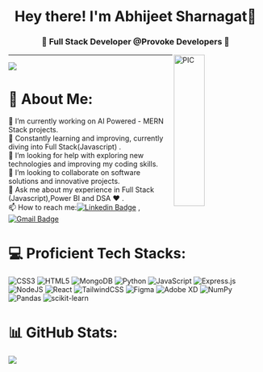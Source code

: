 <!--![TmAP8n236xqh75Q.png](https://i.loli.net/2020/07/13/OiwrC2KRZNPA9cJ.png)-->
<!-- You can edit this image in paint and host the image on https://sm.ms/ -->

<h1 align="center">Hey there! I'm Abhijeet Sharnagat👋</h1>
<h3 align="center">🚀 Full Stack Developer @Provoke Developers 🚀</h3>

<div>
<img width = "35%" align="right" alt="PIC" height="300px" src="https://res.cloudinary.com/djo0mmfll/image/upload/v1686268899/gfgfcfg_eb84wp.gif" />
<div align="left"> 

---
[![](https://visitcount.itsvg.in/api?id=abhijeetsharnagat&label=Profile%20Views&color=10&icon=0&pretty=false)](https://visitcount.itsvg.in)

# 💫 About Me:
🔭 I’m currently working on AI Powered - MERN Stack projects.<br>🌱 Constantly learning and improving, currently diving into Full Stack(Javascript) .<br>🤝 I’m looking for help with exploring new technologies and improving my coding skills.<br>👯 I’m looking to collaborate on software solutions and innovative projects.<br>💬 Ask me about my experience in Full Stack (Javascript),Power BI and DSA ♥ .<br>📫 How to reach me:[![Linkedin Badge](https://img.shields.io/badge/-LinkedIn-blue?style=flat-square&logo=Linkedin&logoColor=white&link=)](https://www.linkedin.com/in/abhijeet-sharnagat-a20b54242/) 
, [![Gmail Badge](https://img.shields.io/badge/-Gmail-c14438?style=flat-square&logo=Gmail&logoColor=white&link=mailto:shuklaraghav321.com)](mailto:abhijeetsharnagat200@gmail.com)



# 💻 Proficient Tech Stacks:
 ![CSS3](https://img.shields.io/badge/css3-%231572B6.svg?style=for-the-badge&logo=css3&logoColor=white) ![HTML5](https://img.shields.io/badge/html5-%23E34F26.svg?style=for-the-badge&logo=html5&logoColor=white) ![MongoDB](https://img.shields.io/badge/MongoDB-%234ea94b.svg?style=for-the-badge&logo=mongodb&logoColor=white) ![Python](https://img.shields.io/badge/python-3670A0?style=for-the-badge&logo=python&logoColor=ffdd54) ![JavaScript](https://img.shields.io/badge/javascript-%23323330.svg?style=for-the-badge&logo=javascript&logoColor=%23F7DF1E) ![Express.js](https://img.shields.io/badge/express.js-%23404d59.svg?style=for-the-badge&logo=express&logoColor=%2361DAFB) ![NodeJS](https://img.shields.io/badge/node.js-6DA55F?style=for-the-badge&logo=node.js&logoColor=white)  ![React](https://img.shields.io/badge/react-%2320232a.svg?style=for-the-badge&logo=react&logoColor=%2361DAFB) ![TailwindCSS](https://img.shields.io/badge/tailwindcss-%2338B2AC.svg?style=for-the-badge&logo=tailwind-css&logoColor=white)	![Figma](https://img.shields.io/badge/figma-%23F24E1E.svg?style=for-the-badge&logo=figma&logoColor=white) ![Adobe XD](https://img.shields.io/badge/Adobe%20XD-470137?style=for-the-badge&logo=Adobe%20XD&logoColor=#FF61F6) ![NumPy](https://img.shields.io/badge/numpy-%23013243.svg?style=for-the-badge&logo=numpy&logoColor=white) ![Pandas](https://img.shields.io/badge/pandas-%23150458.svg?style=for-the-badge&logo=pandas&logoColor=white) ![scikit-learn](https://img.shields.io/badge/scikit--learn-%23F7931E.svg?style=for-the-badge&logo=scikit-learn&logoColor=white)
# 📊 GitHub Stats:
![](https://github-readme-stats.vercel.app/api/top-langs/?username=abhijeetsharnagat&theme=highcontrast&hide_border=true&include_all_commits=false&count_private=false&layout=compact)



